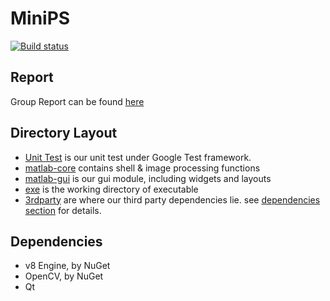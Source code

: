 # MiniPS



[![Build status](https://ci.appveyor.com/api/projects/status/0l63pltt2fwylqd8/branch/master?svg=true)](https://ci.appveyor.com/project/linwe2012/matlab/branch/master)



## Report

Group Report can be found [here](doc/group.md)



## Directory Layout

- [Unit Test](unit-test) is our unit test under Google Test framework.
- [matlab-core](matlab-core)  contains shell & image processing functions
- [matlab-gui](matlab-gui) is our gui module, including widgets and layouts
- [exe](exe) is the working directory of executable
- [3rdparty](3rdparty) are where our third party dependencies lie. see [dependencies section](#Dependencies) for details.



## Dependencies

- v8 Engine, by NuGet
- OpenCV, by NuGet
- Qt
